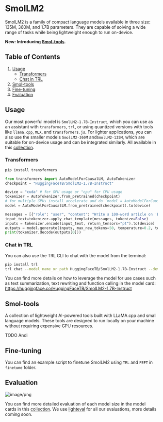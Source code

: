 # SmolLM2
SmolLM2 is a family of compact language models available in three size: 135M, 360M, and 1.7B parameters. They are capable of solving a wide range of tasks while being lightweight enough to run on-device.

**New: Introducing [Smol-tools](#smol-tools).** 
## Table of Contents
1. [Usage](#usage)
    - [Transformers](#transformers)
    - [Chat in TRL](#chat-in-trl)
2. [Smol-tools](#smol-tools)
3. [Fine-tuning](#fine-tuning)
4. [Evaluation](#evaluation)

## Usage
Our most powerful model is `SmolLM2-1.7B-Instruct`, which you can use as an assistant with `transformers`, `trl`, or using quantized versions with tools like `llama.cpp`, `MLX`, and `transformers.js`. For lighter applications, you can also use the smaller models `SmolLM2-360M` and`SmolLM2-135M`, which are suitable for on-device usage and can be integrated similarly.
All available in this [collection](https://huggingface.co/collections/HuggingFaceTB/smollm2-6723884218bcda64b34d7db9).

### Transformers
```bash
pip install transformers
```

```python
from transformers import AutoModelForCausalLM, AutoTokenizer
checkpoint = "HuggingFaceTB/SmolLM2-1.7B-Instruct"

device = "cuda" # for GPU usage or "cpu" for CPU usage
tokenizer = AutoTokenizer.from_pretrained(checkpoint)
# for multiple GPUs install accelerate and do `model = AutoModelForCausalLM.from_pretrained(checkpoint, device_map="auto")`
model = AutoModelForCausalLM.from_pretrained(checkpoint).to(device)

messages = [{"role": "user", "content": "Write a 100-word article on 'Benefits of Open-Source in AI research"}]
input_text=tokenizer.apply_chat_template(messages, tokenize=False)
inputs = tokenizer.encode(input_text, return_tensors="pt").to(device)
outputs = model.generate(inputs, max_new_tokens=50, temperature=0.2, top_p=0.9, do_sample=True)
print(tokenizer.decode(outputs[0]))
```

### Chat in TRL
You can also use the TRL CLI to chat with the model from the terminal:
```bash
pip install trl
trl chat --model_name_or_path HuggingFaceTB/SmolLM2-1.7B-Instruct --device cpu
```

You can find more details on how to leverage the model for use cases such as text summarization, text rewriting and function calling in the model card: https://huggingface.co/HuggingFaceTB/SmolLM2-1.7B-Instruct 

## Smol-tools
A collection of lightweight AI-powered tools built with LLaMA.cpp and small language models. These tools are designed to run locally on your machine without requiring expensive GPU resources.

TODO Andi

## Fine-tuning
You can find an example script to finetune SmolLM2 using `TRL` and `PEFT` in `finetune` folder.

## Evaluation
![image/png](https://cdn-uploads.huggingface.co/production/uploads/61c141342aac764ce1654e43/T-cHJVA7FBaI0cgDApzEj.png)

You can find more detailed evaluation of each model size in the model cards in this [collection](https://huggingface.co/collections/HuggingFaceTB/smollm2-6723884218bcda64b34d7db9).
We use [lighteval](https://github.com/huggingface/lighteval) for all our evaluations, more details coming soon.
